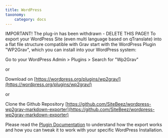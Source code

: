 ```yaml
---
title: WordPress
taxonomy:
    category: docs
---
```

IMPORTANT! The plug-in has been withdrawn - DELETE THIS PAGE!!
To export your WordPress Site (even multi language based on qTranslate) into a flat file structure compatible with Grav start with the WordPress Plugin "WP2Grav", which you can install into your WordPress system:

Go to your WordPress Admin > Plugins > Search for "Wp2Grav"

or

Download on
[https://wordpress.org/plugins/wp2grav/](https://wordpress.org/plugins/wp2grav/)

or

Clone the Github Repository
[https://github.com/SiteBeez/wordpress-wp2grav-markdown-exporter](https://github.com/SiteBeez/wordpress-wp2grav-markdown-exporter)


Please read the [Plugin Documentation](https://github.com/SiteBeez/wordpress-wp2grav-markdown-exporter/blob/master/README.md) to understand how the export works and how you can tweak it to work with your specific WordPress Installation.


